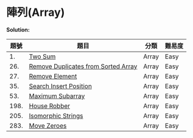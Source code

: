 # 陣列(Array)

**Solution:**


| 題號 | 題目 | 分類 | 難易度 |
|-----|------|-----|-------|
|1.|[Two Sum](/Array/1-Two-Sum.md)|Array|Easy|
|26.|[Remove Duplicates from Sorted Array](/Array/26-Remove-Duplicates-from-Sorted-Array.md)|Array|Easy|
|27.|[Remove Element](/Array/27-Remove-Element.md)|Array|Easy|
|35.|[Search Insert Position ](/Array/35-Search-Insert-Position.md)|Array|Easy|
|53.|[Maximum Subarray](/Array/53-Maximum-Subarray.md)|Array|Easy|
|198.|[House Robber](/Array/198-House-Robber.md)|Array|Easy|
|205.|[Isomorphic Strings](/Array/205-Isomorphic-Strings.md)|Array|Easy|
|283.|[Move Zeroes](/Array/283-Move-Zeroes.md)|Array|Easy|
